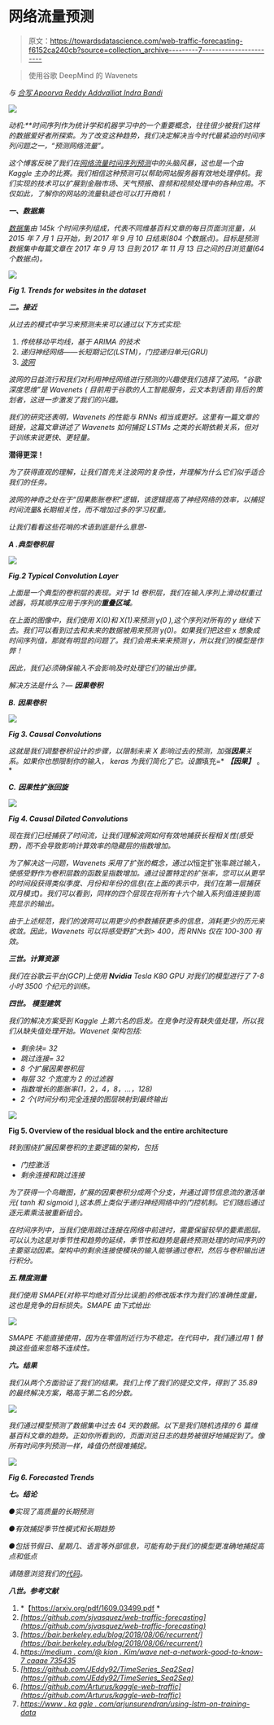# 网络流量预测

> 原文：<https://towardsdatascience.com/web-traffic-forecasting-f6152ca240cb?source=collection_archive---------7----------------------->

> 使用谷歌 DeepMind 的 Wavenets

*与* [*合写 Apoorva Reddy Addvalli*](https://medium.com/@apoorvareddy_24043)*[*at Indra Bandi*](https://medium.com/@bandiatindra)*

*![](img/00fc578e3ce68f36537f66b5807533ea.png)*

***动机:**时间序列作为统计学和机器学习中的一个重要概念，往往很少被我们这样的数据爱好者所探索。为了改变这种趋势，我们决定解决当今时代最紧迫的时间序列问题之一，*“预测网络流量”*。*

*这个博客反映了我们在[网络流量时间序列预测](https://www.kaggle.com/c/web-traffic-time-series-forecasting)中的头脑风暴，这也是一个由 Kaggle 主办的比赛。我们相信这种预测可以帮助网站服务器有效地处理停机。我们实现的技术可以扩展到金融市场、天气预报、音频和视频处理中的各种应用。不仅如此，了解你的网站的流量轨迹也可以打开商机！*

***一、数据集***

*[数据集](https://www.kaggle.com/c/web-traffic-time-series-forecasting/data)由 145k 个时间序列组成，代表不同维基百科文章的每日页面浏览量，从 2015 年 7 月 1 日开始，到 2017 年 9 月 10 日结束(804 个数据点)。目标是预测数据集中每篇文章在 2017 年 9 月 13 日到 2017 年 11 月 13 日之间的日浏览量(64 个数据点)。*

*![](img/18502ca8a6bd5acb5f498b56e76b1d77.png)*

***Fig 1\. Trends for websites in the dataset***

***二。接近***

*从过去的模式中学习来预测未来可以通过以下方式实现:*

1.  *传统移动平均线，基于 ARIMA 的技术*
2.  *递归神经网络——长短期记忆(LSTM)，门控递归单元(GRU)*
3.  *[波网](https://arxiv.org/abs/1609.03499)*

*波网的日益流行和我们对利用神经网络进行预测的兴趣使我们选择了波网。“谷歌深度思维”是 Wavenets ( *目前用于谷歌的人工智能服务，云文本到语音*)背后的策划者，这进一步激发了我们的兴趣。*

*我们的研究还表明，Wavenets 的性能与 RNNs 相当或更好。这里有一篇文章的链接，这篇文章讲述了 Wavenets 如何捕捉 LSTMs 之类的长期依赖关系，但对于训练来说更快、更轻量。*

****潜得更深！****

*为了获得直观的理解，让我们首先关注波网的复杂性，并理解为什么它们似乎适合我们的任务。*

*波网的神奇之处在于“*因果膨胀卷积*”逻辑，该逻辑提高了神经网络的效率，以捕捉时间流量&长期相关性，而不增加过多的学习权重。*

*让我们看看这些花哨的术语到底是什么意思-*

***A .典型卷积层***

*![](img/886cdc972f403d6e628bfb77a2e5aa99.png)*

***Fig.2 Typical Convolution Layer***

*上面是一个典型的卷积层的表现。对于 1d 卷积层，我们在输入序列上滑动权重过滤器，将其顺序应用于序列的**重叠区域**。*

*在上面的图像中，我们使用 X(0)和 X(1)来预测 y(0 ),这个序列对所有的 y 继续下去。我们可以看到过去和未来的数据被用来预测 y(0)。如果我们把这些 x 想象成时间序列值，那就有明显的问题了。我们会用未来来预测 y，所以我们的模型是作弊！*

*因此，我们必须确保输入不会影响及时处理它们的输出步骤。*

*解决方法是什么？— **因果卷积***

***B.** **因果卷积***

*![](img/fe15def4b931b4579fb9fe1d41726c00.png)*

***Fig 3\. Causal Convolutions***

*这就是我们调整卷积设计的步骤，以限制未来 X 影响过去的预测，加强**因果**关系。如果你也想限制你的输入， *keras* 为我们简化了它。设置*填充=* ***【因果】*** 。*

***C.** **因果性扩张回旋***

*![](img/b25c54326c6e39e86fdca2de90680948.png)*

***Fig 4\. Causal Dilated Convolutions***

*现在我们已经捕获了时间流，让我们理解波网如何有效地捕获长程相关性(*感受野*)，而不会导致影响计算效率的隐藏层的指数增加。*

*为了解决这一问题，Wavenets 采用了扩张的概念，通过以*恒定扩张率*跳过输入，使感受野作为卷积层数的函数呈指数增加。通过设置特定的扩张率，您可以从更早的时间段获得类似季度、月份和年份的信息(在上面的表示中，我们在第一层捕获双月模式)。我们可以看到，同样的四个层现在将所有十六个输入系列值连接到高亮显示的输出。*

*由于上述规范，我们的波网可以用更少的参数捕获更多的信息，消耗更少的历元来收敛。因此，Wavenets 可以将感受野扩大到> 400，而 RNNs 仅在 100-300 有效。*

***三世。计算资源***

*我们在谷歌云平台(GCP)上使用 **Nvidia** Tesla K80 GPU 对我们的模型进行了 7-8 小时 3500 个纪元的训练。*

***四世。** **模型建筑***

*我们的解决方案受到 Kaggle 上第六名的启发。在竞争时没有缺失值处理，所以我们从缺失值处理开始。Wavenet 架构包括:*

*   *剩余块= 32*
*   *跳过连接= 32*
*   *8 个扩展因果卷积层*
*   *每层 32 个宽度为 2 的过滤器*
*   *指数增长的膨胀率(1，2，4，8，…，128)*
*   *2 个(时间分布)完全连接的图层映射到最终输出*

*![](img/cd30b66ff777a7c4658029fa6bc71d00.png)*

****Fig 5\. Overview of the residual block and the entire architecture****

*转到围绕扩展因果卷积的主要逻辑的架构，包括*

*   *门控激活*
*   *剩余连接和跳过连接*

*为了获得一个鸟瞰图，扩展的因果卷积分成两个分支，并通过调节信息流的激活单元( *tanh 和 sigmoid* ),这本质上类似于递归神经网络中的门控机制。它们随后通过逐元素乘法被重新组合。*

*在时间序列中，当我们使用跳过连接在网络中前进时，需要保留较早的要素图层。可以认为这是对季节性和趋势的延续，季节性和趋势是最终预测处理的时间序列的主要驱动因素。架构中的剩余连接使模块的输入能够通过卷积，然后与卷积输出进行积分。*

***五.精度测量***

*我们使用 SMAPE(对称平均绝对百分比误差)的修改版本作为我们的准确性度量，这也是竞争的目标损失。SMAPE 由下式给出:*

*![](img/2c13defe06ecb790bf5afe5311230fac.png)*

*SMAPE 不能直接使用，因为在零值附近行为不稳定。在代码中，我们通过用 1 替换这些值来忽略不连续性。*

***六。结果***

*我们从两个方面验证了我们的结果。我们上传了我们的提交文件，得到了 35.89 的最终解决方案，略高于第二名的分数。*

*![](img/50cd4bc3235c0f17dc249508744f116f.png)*

*我们通过模型预测了数据集中过去 64 天的数据。以下是我们随机选择的 6 篇维基百科文章的趋势。正如你所看到的，页面浏览日志的趋势被很好地捕捉到了。像所有时间序列预测一样，峰值仍然很难捕捉。*

*![](img/286049c5593263e45c810c42fbd772bb.png)*

***Fig 6\. Forecasted Trends***

***七。结论***

*●实现了高质量的长期预测*

*●有效捕捉季节性模式和长期趋势*

*●包括节假日、星期几、语言等外部信息，可能有助于我们的模型更准确地捕捉高点和低点*

*请随意浏览我们的[代码](https://github.com/apoorva1995reddy/Web-Traffic-Forecasting-)。*

***八世。参考文献***

1.  *【https://arxiv.org/pdf/1609.03499.pdf *
2.  *[https://github.com/sjvasquez/web-traffic-forecasting](https://github.com/sjvasquez/web-traffic-forecasting)*
3.  *[https://bair.berkeley.edu/blog/2018/08/06/recurrent/](https://bair.berkeley.edu/blog/2018/08/06/recurrent/)*
4.  *[https://medium . com/@ kion . Kim/wave net-a-network-good-to-know-7 caaae 735435](https://medium.com/@kion.kim/wavenet-a-network-good-to-know-7caaae735435)*
5.  *[https://github.com/JEddy92/TimeSeries_Seq2Seq](https://github.com/JEddy92/TimeSeries_Seq2Seq)*
6.  *[https://github.com/Arturus/kaggle-web-traffic](https://github.com/Arturus/kaggle-web-traffic)*
7.  *[https://www . ka ggle . com/arjunsurendran/using-lstm-on-training-data](https://www.kaggle.com/arjunsurendran/using-lstm-on-training-data)*